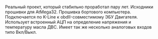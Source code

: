 Реальный проект, который стабильно проработал пару лет.
Исходники прошивки для AtMega32.
Прошивка бортового компьютера.
Подключается по K-Line к obdII-совместимому ЭБУ Двигателя.
Использует встроенный АЦП на определение напряжения и температуру масла ДВС.
Имеет так же несколько аналоговых входов типо Вкл/Выкл.

